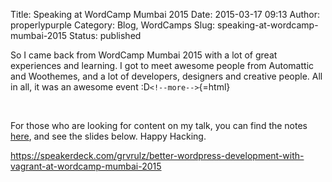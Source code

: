 Title: Speaking at WordCamp Mumbai 2015
Date: 2015-03-17 09:13
Author: properlypurple
Category: Blog, WordCamps
Slug: speaking-at-wordcamp-mumbai-2015
Status: published

So I came back from WordCamp Mumbai 2015 with a lot of great experiences and learning. I got to meet awesome people from Automattic and Woothemes, and a lot of developers, designers and creative people. All in all, it was an awesome event :D`<!--more-->`{=html}

 

For those who are looking for content on my talk, you can find the notes [here](https://github.com/WordCampMum/2015/blob/master/gaurav-pareek-better-wordpress-development-with-vagrant.md), and see the slides below. Happy Hacking.

https://speakerdeck.com/grvrulz/better-wordpress-development-with-vagrant-at-wordcamp-mumbai-2015

 
